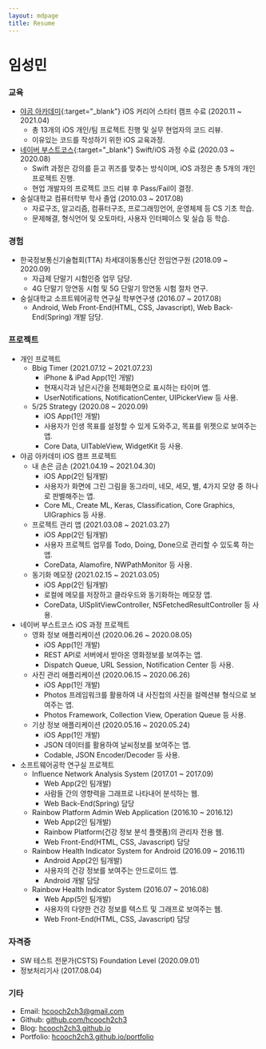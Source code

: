 ```yaml
---
layout: mdpage
title: Resume
---
```


# 임성민
### 교육
- [야곰 아카데미](https://www.yagom-academy.kr/){:target="_blank"} iOS 커리어 스타터 캠프 수료 (2020.11 ~ 2021.04)
    - 총 13개의 iOS 개인/팀 프로젝트 진행 및 실무 현업자의 코드 리뷰.
    - 이유있는 코드를 작성하기 위한 iOS 교육과정.
- [네이버 부스트코스](https://www.boostcourse.org/mo326){:target="_blank"} Swift/iOS 과정 수료 (2020.03 ~ 2020.08)
    - Swift 과정은 강의를 듣고 퀴즈를 맞추는 방식이며, iOS 과정은 총 5개의 개인 프로젝트 진행.
    - 현업 개발자의 프로젝트 코드 리뷰 후 Pass/Fail이 결정.
- 숭실대학교 컴퓨터학부 학사 졸업 (2010.03 ~ 2017.08)
    - 자료구조, 알고리즘, 컴퓨터구조, 프로그래밍언어, 운영체제 등 CS 기초 학습.
    - 문제해결, 형식언어 및 오토마타, 사용자 인터페이스 및 실습 등 학습.

### 경험
- 한국정보통신기술협회(TTA) 차세대이동통신단 전임연구원 (2018.09 ~ 2020.09)
    - 자급제 단말기 시험인증 업무 담당.
    - 4G 단말기 망연동 시험 및 5G 단말기 망연동 시험 절차 연구.
- 숭실대학교 소프트웨어공학 연구실 학부연구생 (2016.07 ~ 2017.08)
    - Android, Web Front-End(HTML, CSS, Javascript), Web Back-End(Spring) 개발 담당.

### 프로젝트
- 개인 프로젝트
    - Bbig Timer (2021.07.12 ~ 2021.07.23)
        - iPhone & iPad App(1인 개발)
        - 현재시각과 남은시간을 전체화면으로 표시하는 타이머 앱.
        - UserNotifications, NotificationCenter, UIPickerView 등 사용.
    - 5/25 Strategy (2020.08 ~ 2020.09)
        - iOS App(1인 개발)
        - 사용자가 인생 목표를 설정할 수 있게 도와주고, 목표를 위젯으로 보여주는 앱.
        - Core Data, UITableView, WidgetKit 등 사용.
- 야곰 아카데미 iOS 캠프 프로젝트
    - 내 손은 금손 (2021.04.19 ~ 2021.04.30)
        - iOS App(2인 팀개발)
        - 사용자가 화면에 그린 그림을 동그라미, 네모, 세모, 별, 4가지 모양 중 하나로 판별해주는 앱.
        - Core ML, Create ML, Keras, Classification, Core Graphics, UIGraphics 등 사용.
    - 프로젝트 관리 앱 (2021.03.08 ~ 2021.03.27)  
        - iOS App(2인 팀개발)
        - 사용자 프로젝트 업무를 Todo, Doing, Done으로 관리할 수 있도록 하는 앱.
        - CoreData, Alamofire, NWPathMonitor 등 사용.
    - 동기화 메모장 (2021.02.15 ~ 2021.03.05)
        - iOS App(2인 팀개발)
        - 로컬에 메모를 저장하고 클라우드와 동기화하는 메모장 앱.
        - CoreData, UISplitViewController, NSFetchedResultController 등 사용.
- 네이버 부스트코스 iOS 과정 프로젝트
    - 영화 정보 애플리케이션 (2020.06.26 ~ 2020.08.05)
        - iOS App(1인 개발)
        - REST API로 서버에서 받아온 영화정보를 보여주는 앱.
        - Dispatch Queue, URL Session, Notification Center 등 사용.
    - 사진 관리 애플리케이션 (2020.06.15 ~ 2020.06.26)
        - iOS App(1인 개발)
        - Photos 프레임워크를 활용하여 내 사진첩의 사진을 컬렉션뷰 형식으로 보여주는 앱.
        - Photos Framework, Collection View, Operation Queue 등 사용.
    - 기상 정보 애플리케이션 (2020.05.16 ~ 2020.05.24)
        - iOS App(1인 개발)
        - JSON 데이터를 활용하여 날씨정보를 보여주는 앱.
        - Codable, JSON Encoder/Decoder 등 사용.
- 소프트웨어공학 연구실 프로젝트
    - Influence Network Analysis System (2017.01 ~ 2017.09)
        - Web App(2인 팀개발)
        - 사람들 간의 영향력을 그래프로 나타내어 분석하는 웹.
        - Web Back-End(Spring) 담당
    - Rainbow Platform Admin Web Application (2016.10 ~ 2016.12)
        - Web App(2인 팀개발)
        - Rainbow Platform(건강 정보 분석 플랫폼)의 관리자 전용 웹.
        - Web Front-End(HTML, CSS, Javascript) 담당
    - Rainbow Health Indicator System for Android (2016.09 ~ 2016.11)
        - Android App(2인 팀개발)
        - 사용자의 건강 정보를 보여주는 안드로이드 앱.
        - Android 개발 담당
    - Rainbow Health Indicator System (2016.07 ~ 2016.08)
        - Web App(5인 팀개발)
        - 사용자의 다양한 건강 정보를 텍스트 및 그래프로 보여주는 웹.
        - Web Front-End(HTML, CSS, Javascript) 담당

### 자격증
- SW 테스트 전문가(CSTS) Foundation Level (2020.09.01)
- 정보처리기사 (2017.08.04)

### 기타
- Email: hcooch2ch3@gmail.com
- Github: [github.com/hcooch2ch3](https://github.com/hcooch2ch3)    
- Blog: [hcooch2ch3.github.io](https://hcooch2ch3.github.io)  
- Portfolio: [hcooch2ch3.github.io/portfolio](https://hcooch2ch3.github.io/portfolio) 

